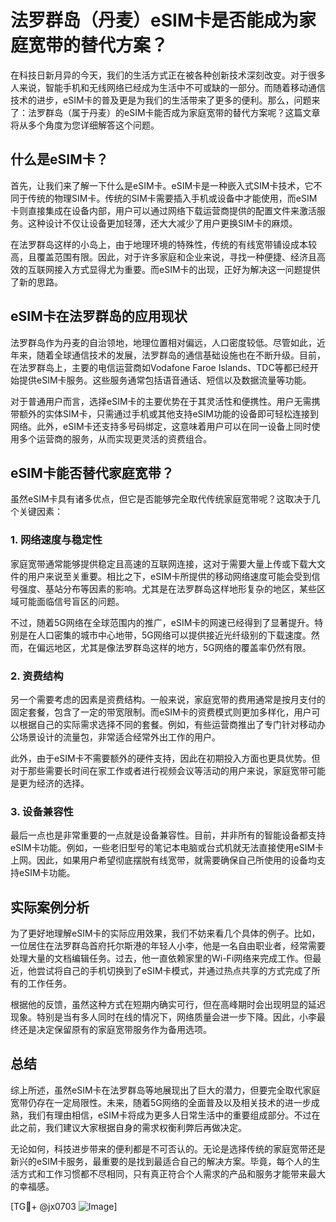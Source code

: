 # 法罗群岛（丹麦）eSIM卡是否能成为家庭宽带的替代方案？

在科技日新月异的今天，我们的生活方式正在被各种创新技术深刻改变。对于很多人来说，智能手机和无线网络已经成为生活中不可或缺的一部分。而随着移动通信技术的进步，eSIM卡的普及更是为我们的生活带来了更多的便利。那么，问题来了：法罗群岛（属于丹麦）的eSIM卡能否成为家庭宽带的替代方案呢？这篇文章将从多个角度为您详细解答这个问题。

## 什么是eSIM卡？

首先，让我们来了解一下什么是eSIM卡。eSIM卡是一种嵌入式SIM卡技术，它不同于传统的物理SIM卡。传统的SIM卡需要插入手机或设备中才能使用，而eSIM卡则直接集成在设备内部，用户可以通过网络下载运营商提供的配置文件来激活服务。这种设计不仅让设备更加轻薄，还大大减少了用户更换SIM卡的麻烦。

在法罗群岛这样的小岛上，由于地理环境的特殊性，传统的有线宽带铺设成本较高，且覆盖范围有限。因此，对于许多家庭和企业来说，寻找一种便捷、经济且高效的互联网接入方式显得尤为重要。而eSIM卡的出现，正好为解决这一问题提供了新的思路。

## eSIM卡在法罗群岛的应用现状

法罗群岛作为丹麦的自治领地，地理位置相对偏远，人口密度较低。尽管如此，近年来，随着全球通信技术的发展，法罗群岛的通信基础设施也在不断升级。目前，在法罗群岛上，主要的电信运营商如Vodafone Faroe Islands、TDC等都已经开始提供eSIM卡服务。这些服务通常包括语音通话、短信以及数据流量等功能。

对于普通用户而言，选择eSIM卡的主要优势在于其灵活性和便携性。用户无需携带额外的实体SIM卡，只需通过手机或其他支持eSIM功能的设备即可轻松连接到网络。此外，eSIM卡还支持多号码绑定，这意味着用户可以在同一设备上同时使用多个运营商的服务，从而实现更灵活的资费组合。

## eSIM卡能否替代家庭宽带？

虽然eSIM卡具有诸多优点，但它是否能够完全取代传统家庭宽带呢？这取决于几个关键因素：

### 1. 网络速度与稳定性

家庭宽带通常能够提供稳定且高速的互联网连接，这对于需要大量上传或下载大文件的用户来说至关重要。相比之下，eSIM卡所提供的移动网络速度可能会受到信号强度、基站分布等因素的影响。尤其是在法罗群岛这样地形复杂的地区，某些区域可能面临信号盲区的问题。

不过，随着5G网络在全球范围内的推广，eSIM卡的网速已经得到了显著提升。特别是在人口密集的城市中心地带，5G网络可以提供接近光纤级别的下载速度。然而，在偏远地区，尤其是像法罗群岛这样的地方，5G网络的覆盖率仍然有限。

### 2. 资费结构

另一个需要考虑的因素是资费结构。一般来说，家庭宽带的费用通常是按月支付的固定套餐，包含了一定的带宽限制。而eSIM卡的资费模式则更加多样化，用户可以根据自己的实际需求选择不同的套餐。例如，有些运营商推出了专门针对移动办公场景设计的流量包，非常适合经常外出工作的用户。

此外，由于eSIM卡不需要额外的硬件支持，因此在初期投入方面也更具优势。但对于那些需要长时间在家工作或者进行视频会议等活动的用户来说，家庭宽带可能是更为经济的选择。

### 3. 设备兼容性

最后一点也是非常重要的一点就是设备兼容性。目前，并非所有的智能设备都支持eSIM卡功能。例如，一些老旧型号的笔记本电脑或台式机就无法直接使用eSIM卡上网。因此，如果用户希望彻底摆脱有线宽带，就需要确保自己所使用的设备均支持eSIM卡功能。

## 实际案例分析

为了更好地理解eSIM卡的实际应用效果，我们不妨来看几个具体的例子。比如，一位居住在法罗群岛首府托尔斯港的年轻人小李，他是一名自由职业者，经常需要处理大量的文档编辑任务。过去，他一直依赖家里的Wi-Fi网络来完成工作。但最近，他尝试将自己的手机切换到了eSIM卡模式，并通过热点共享的方式完成了所有的工作任务。

根据他的反馈，虽然这种方式在短期内确实可行，但在高峰期时会出现明显的延迟现象。特别是当有多人同时在线的情况下，网络质量会进一步下降。因此，小李最终还是决定保留原有的家庭宽带服务作为备用选项。

## 总结

综上所述，虽然eSIM卡在法罗群岛等地展现出了巨大的潜力，但要完全取代家庭宽带仍存在一定局限性。未来，随着5G网络的全面普及以及相关技术的进一步成熟，我们有理由相信，eSIM卡将成为更多人日常生活中的重要组成部分。不过在此之前，我们建议大家根据自身的需求权衡利弊后再做决定。

无论如何，科技进步带来的便利都是不可否认的。无论是选择传统的家庭宽带还是新兴的eSIM卡服务，最重要的是找到最适合自己的解决方案。毕竟，每个人的生活方式和工作习惯都不尽相同，只有真正符合个人需求的产品和服务才能带来最大的幸福感。

[TG💪+ @jx0703 ![Image](https://github.com/user-attachments/assets/dbca1d08-cadb-493c-b0ec-ad6f7a83f270)]